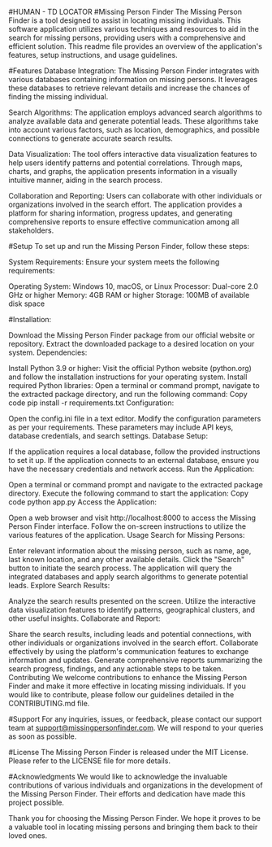 #HUMAN - TD LOCATOR
#Missing Person Finder
The Missing Person Finder is a tool designed to assist in locating missing individuals. This software application utilizes various techniques and resources to aid in the search for missing persons, providing users with a comprehensive and efficient solution. This readme file provides an overview of the application's features, setup instructions, and usage guidelines.

#Features
Database Integration: The Missing Person Finder integrates with various databases containing information on missing persons. It leverages these databases to retrieve relevant details and increase the chances of finding the missing individual.

Search Algorithms: The application employs advanced search algorithms to analyze available data and generate potential leads. These algorithms take into account various factors, such as location, demographics, and possible connections to generate accurate search results.

Data Visualization: The tool offers interactive data visualization features to help users identify patterns and potential correlations. Through maps, charts, and graphs, the application presents information in a visually intuitive manner, aiding in the search process.

Collaboration and Reporting: Users can collaborate with other individuals or organizations involved in the search effort. The application provides a platform for sharing information, progress updates, and generating comprehensive reports to ensure effective communication among all stakeholders.

#Setup
To set up and run the Missing Person Finder, follow these steps:

System Requirements: Ensure your system meets the following requirements:

Operating System: Windows 10, macOS, or Linux
Processor: Dual-core 2.0 GHz or higher
Memory: 4GB RAM or higher
Storage: 100MB of available disk space

#Installation:

Download the Missing Person Finder package from our official website or repository.
Extract the downloaded package to a desired location on your system.
Dependencies:

Install Python 3.9 or higher: Visit the official Python website (python.org) and follow the installation instructions for your operating system.
Install required Python libraries: Open a terminal or command prompt, navigate to the extracted package directory, and run the following command:
Copy code
pip install -r requirements.txt
Configuration:

Open the config.ini file in a text editor.
Modify the configuration parameters as per your requirements. These parameters may include API keys, database credentials, and search settings.
Database Setup:

If the application requires a local database, follow the provided instructions to set it up.
If the application connects to an external database, ensure you have the necessary credentials and network access.
Run the Application:

Open a terminal or command prompt and navigate to the extracted package directory.
Execute the following command to start the application:
Copy code
python app.py
Access the Application:

Open a web browser and visit http://localhost:8000 to access the Missing Person Finder interface.
Follow the on-screen instructions to utilize the various features of the application.
Usage
Search for Missing Persons:

Enter relevant information about the missing person, such as name, age, last known location, and any other available details.
Click the "Search" button to initiate the search process.
The application will query the integrated databases and apply search algorithms to generate potential leads.
Explore Search Results:

Analyze the search results presented on the screen.
Utilize the interactive data visualization features to identify patterns, geographical clusters, and other useful insights.
Collaborate and Report:

Share the search results, including leads and potential connections, with other individuals or organizations involved in the search effort.
Collaborate effectively by using the platform's communication features to exchange information and updates.
Generate comprehensive reports summarizing the search progress, findings, and any actionable steps to be taken.
Contributing
We welcome contributions to enhance the Missing Person Finder and make it more effective in locating missing individuals. If you would like to contribute, please follow our guidelines detailed in the CONTRIBUTING.md file.

#Support
For any inquiries, issues, or feedback, please contact our support team at support@missingpersonfinder.com. We will respond to your queries as soon as possible.

#License
The Missing Person Finder is released under the MIT License. Please refer to the LICENSE file for more details.

#Acknowledgments
We would like to acknowledge the invaluable contributions of various individuals and organizations in the development of the Missing Person Finder. Their efforts and dedication have made this project possible.

Thank you for choosing the Missing Person Finder. We hope it proves to be a valuable tool in locating missing persons and bringing them back to their loved ones.
